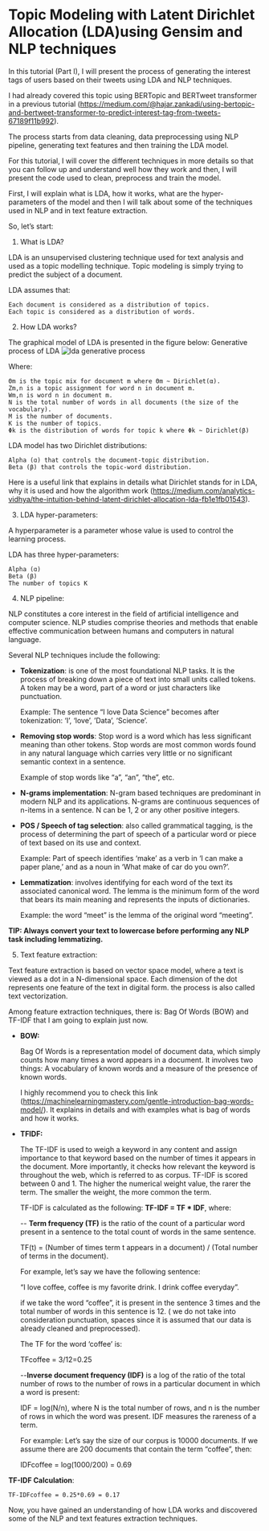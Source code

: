 # Topic Modeling with Latent Dirichlet Allocation (LDA)using Gensim and NLP techniques


In this tutorial (Part I), I will present the process of generating the interest tags of users based on their tweets using LDA and NLP techniques.

I had already covered this topic using BERTopic and BERTweet transformer in a previous tutorial (https://medium.com/@hajar.zankadi/using-bertopic-and-bertweet-transformer-to-predict-interest-tag-from-tweets-67189f11b992).

The process starts from data cleaning, data preprocessing using NLP pipeline, generating text features and then training the LDA model.

For this tutorial, I will cover the different techniques in more details so that you can follow up and understand well how they work and then, I will present the code used to clean, preprocess and train the model.

First, I will explain what is LDA, how it works, what are the hyper-parameters of the model and then I will talk about some of the techniques used in NLP and in text feature extraction.

So, let’s start:
1. What is LDA?

LDA is an unsupervised clustering technique used for text analysis and used as a topic modelling technique. Topic modeling is simply trying to predict the subject of a document.

LDA assumes that:

    Each document is considered as a distribution of topics.
    Each topic is considered as a distribution of words.

2. How LDA works?

The graphical model of LDA is presented in the figure below:
Generative process of LDA
![lda generative process](https://user-images.githubusercontent.com/44951948/210504323-2d0b2eb0-58ef-4f84-81eb-20b917c2bdc3.png)




Where:

    Θm is the topic mix for document m where Θm ~ Dirichlet(α).
    Zm,n is a topic assignment for word n in document m.
    Wm,n is word n in document m.
    N is the total number of words in all documents (the size of the vocabulary).
    M is the number of documents.
    K is the number of topics.
    Φk is the distribution of words for topic k where Φk ~ Dirichlet(β)

LDA model has two Dirichlet distributions:

    Alpha (ɑ) that controls the document-topic distribution.
    Beta (β) that controls the topic-word distribution.

Here is a useful link that explains in details what Dirichlet stands for in LDA, why it is used and how the algorithm work (https://medium.com/analytics-vidhya/the-intuition-behind-latent-dirichlet-allocation-lda-fb1e1fb01543).

3. LDA hyper-parameters:

A hyperparameter is a parameter whose value is used to control the learning process.

LDA has three hyper-parameters:

    Alpha (ɑ)
    Beta (β)
    The number of topics K


4. NLP pipeline:

NLP constitutes a core interest in the field of artificial intelligence and computer science. NLP studies comprise theories and methods that enable effective communication between humans and computers in natural language.

Several NLP techniques include the following:

- **Tokenization**: is one of the most foundational NLP tasks. It is the process of breaking down a piece of text into small units called tokens. A token may be a word, part of a word or just characters like punctuation.

    Example: The sentence “I love Data Science” becomes after tokenization: ‘I’, ‘love’, ’Data’, ‘Science’.

- **Removing stop words**: Stop word is a word which has less significant meaning than other tokens. Stop words are most common words found in any natural language which carries very little or no significant semantic context in a sentence.

    Example of stop words like “a”, “an”, “the”, etc.

- **N-grams implementation**: N-gram based techniques are predominant in modern NLP and its applications.
    N-grams are continuous sequences of n-items in a sentence. N can be 1, 2 or any other positive integers.
 
- **POS / Speech of tag selection**: also called grammatical tagging, is the process of determining the part of speech of a particular word or piece of text based on its use and context.

    Example: Part of speech identifies ‘make’ as a verb in ‘I can make a paper plane,’ and as a noun in ‘What make of car do you own?’.
		
- **Lemmatization**: involves identifying for each word of the text its associated canonical word. The lemma is the minimum form of the word that bears its main meaning and represents the inputs of dictionaries.

    Example: the word “meet” is the lemma of the original word “meeting”.

**TIP: Always convert your text to lowercase before performing any NLP task including lemmatizing.**

5. Text feature extraction:

Text feature extraction is based on vector space model, where a text is viewed as a dot in a N-dimensional space. Each dimension of the dot represents one feature of the text in digital form. the process is also called text vectorization.

Among feature extraction techniques, there is: Bag Of Words (BOW) and TF-IDF that I am going to explain just now.

- **BOW:**

    Bag Of Words is a representation model of document data, which simply counts how many times a word appears in a document.
    It involves two things: A vocabulary of known words and a measure of the presence of known words.
		
    I highly recommend you to check this link (https://machinelearningmastery.com/gentle-introduction-bag-words-model/). It explains in details and with examples what is bag of words and how it works.

- **TFIDF:**

    The TF-IDF is used to weigh a keyword in any content and assign importance to that keyword based on the number of times it appears in the document. More importantly, it checks how relevant the keyword is throughout the web, which is referred to as corpus.
    TF-IDF is scored between 0 and 1. The higher the numerical weight value, the rarer the term. The smaller the weight, the more common the term.

    TF-IDF is calculated as the following: **TF-IDF = TF * IDF**, where:

    -- **Term frequency (TF)** is the ratio of the count of a particular word present in a sentence to the total count of words in the same sentence.

    TF(t) = (Number of times term t appears in a document) / (Total number of terms in the document).

    For example, let’s say we have the following sentence:

    “I love coffee, coffee is my favorite drink. I drink coffee everyday”.

    if we take the word “coffee”, it is present in the sentence 3 times and the total number of words in this sentence is 12. ( we do not take into consideration punctuation, spaces since it is assumed that our data is already cleaned and preprocessed).

    The TF for the word ‘coffee’ is:

    TFcoffee = 3/12=0.25

    --**Inverse document frequency (IDF)** is a log of the ratio of the total number of rows to the number of rows in a particular document in which a word is present:

    IDF = log(N/n), where N is the total number of rows, and n is the number of rows in which the word was present. IDF measures the rareness of a term.

    For example: Let’s say the size of our corpus is 10000 documents. If we assume there are 200 documents that contain the term “coffee”, then:

    IDFcoffee = log(1000/200) = 0.69

**TF-IDF Calculation**:

    TF-IDFcoffee = 0.25*0.69 = 0.17

Now, you have gained an understanding of how LDA works and discovered some of the NLP and text features extraction techniques.
